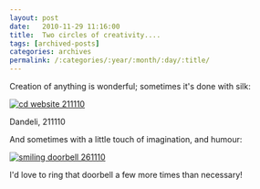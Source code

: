 ```yaml
---
layout: post
date:	2010-11-29 11:16:00
title:  Two circles of creativity....
tags: [archived-posts]
categories: archives
permalink: /:categories/:year/:month/:day/:title/
---
```

Creation of anything is wonderful; sometimes it's done with silk:


<a href="http://s835.photobucket.com/albums/zz275/dffrntpx/?action=view&amp;current=IMG_6949.jpg" target="_blank"><img src="http://i835.photobucket.com/albums/zz275/dffrntpx/IMG_6949.jpg" border="0" alt="cd website 211110"></a>

Dandeli, 211110



And sometimes with a little touch of  imagination, and humour:


<a href="http://s835.photobucket.com/albums/zz275/dffrntpx/?action=view&amp;current=IMG_7044.jpg" target="_blank"><img src="http://i835.photobucket.com/albums/zz275/dffrntpx/IMG_7044.jpg" border="0" alt="smiling doorbell 261110"></a>

I'd love to ring that doorbell a few more times than necessary!
